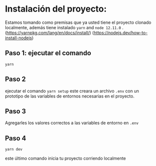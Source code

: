 # Instalación del proyecto:

Estamos tomando como premisas que ya usted tiene el proyecto clonado localmente, además tiene instalado `yarn` and `node 12.11.0` .
(https://yarnpkg.com/lang/en/docs/install/)
(https://nodejs.dev/how-to-install-nodejs)

## Paso 1: ejecutar el comando

`yarn`

## Paso 2

ejecutar el comando
`yarn setup`
este creara un archivo `.env` con un prototipo de las variables de entornos necesarias en el proyecto.

## Paso 3

Agregarles los valores correctos a las variables de entorno en `.env`

## Paso 4

`yarn dev`

este último comando inicia tu proyecto corriendo localmente
